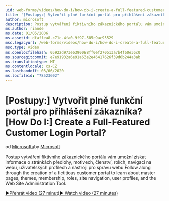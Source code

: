 ```yaml
---
uid: web-forms/videos/how-do-i/how-do-i-create-a-full-featured-customer-login-portal
title: '[Postupy:] Vytvořit plně funkční portál pro přihlášení zákazníka? | Dokumenty Microsoft'
author: microsoft
description: Postup vytváření fiktivního zákaznického portálu vám umožní získat informace o stránkách předlohy, motivech, členství, rolích, navigaci na webu, uživatelských profilech a...
ms.author: riande
ms.date: 01/05/2006
ms.assetid: dfaffea8-c71c-4fa0-9f97-585c9ac95529
msc.legacyurl: /web-forms/videos/how-do-i/how-do-i-create-a-full-featured-customer-login-portal
msc.type: video
ms.openlocfilehash: 05922d973e6390088ff0ef270513a7b4f60e36c0
ms.sourcegitcommit: e7e91932a6e91a63e2e46417626f39d6b244a3ab
ms.translationtype: MT
ms.contentlocale: cs-CZ
ms.lasthandoff: 03/06/2020
ms.locfileid: "78523602"
---
```

# <a name="how-do-i-create-a-full-featured-customer-login-portal"></a><span data-ttu-id="a79be-104">[Postupy:] Vytvořit plně funkční portál pro přihlášení zákazníka?</span><span class="sxs-lookup"><span data-stu-id="a79be-104">[How Do I:] Create a Full-Featured Customer Login Portal?</span></span>

<span data-ttu-id="a79be-105">od [Microsoftu](https://github.com/microsoft)</span><span class="sxs-lookup"><span data-stu-id="a79be-105">by [Microsoft](https://github.com/microsoft)</span></span>

<span data-ttu-id="a79be-106">Postup vytváření fiktivního zákaznického portálu vám umožní získat informace o stránkách předlohy, motivech, členství, rolích, navigaci na webu, uživatelských profilech a nástroji pro správu webu.</span><span class="sxs-lookup"><span data-stu-id="a79be-106">Follow along through the creation of a fictitious customer portal to learn about master pages, themes, membership, roles, site navigation, user profiles, and the Web Site Administration Tool.</span></span>

[<span data-ttu-id="a79be-107">&#9654;Přehrát video (27 minut)</span><span class="sxs-lookup"><span data-stu-id="a79be-107">&#9654; Watch video (27 minutes)</span></span>](https://channel9.msdn.com/Blogs/ASP-NET-Site-Videos/how-do-i-create-a-full-featured-customer-login-portal)
